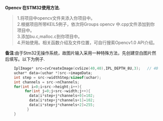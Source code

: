 **Opencv 在STM32使用方法.**
>1.将项目中opencv文件夹添入你项目中。  
  2.根据项目所带KEIL5例子，依次将Groups opencv 中.cpp文件添加到你项目中。  
  3.添加bu.c,malloc.c到你项目中。  
  4.开始使用。相关函数介绍及文件位置，可自行搜索Opencv1.0 API介绍。

  **备注**:由于Stm32无操作系统，故图片输入采用一种特殊方法，先创建空白图片然后填写。以下为例子.    
``` c
 	IplImage* src=cvCreateImage(cvSize(40,40),IPL_DEPTH_8U,3);   // 40 40  3   图片维度
	uchar* data=(uchar *)src->imageData;
	int step = src->widthStep/sizeof(uchar);
	int channels = src->nChannels;
	for(int i=0;i<src->height;i++){
	     for(int j=0;j<src->width;j++){
		   data[i*step+j*channels+0]=102;
		   data[i*step+j*channels+1]=102;
		   data[i*step+j*channels+2]=255;
	      }		 
	}



